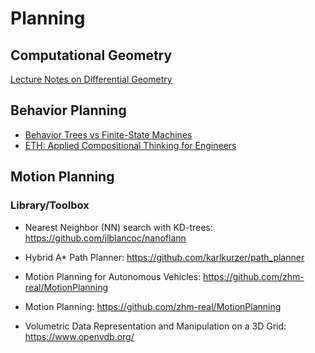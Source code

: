 # Planning

## Computational Geometry

[Lecture Notes on Differential Geometry](https://people.math.gatech.edu/~ghomi/LectureNotes/index.html)

## Behavior Planning

* [Behavior Trees vs Finite-State Machines](https://roboticseabass.com/2021/05/08/introduction-to-behavior-trees/)
* [ETH: Applied Compositional Thinking for Engineers](https://applied-compositional-thinking.engineering/lectures/)

## Motion Planning 

### Library/Toolbox

* Nearest Neighbor (NN) search with KD-trees: https://github.com/jlblancoc/nanoflann
* Hybrid A* Path Planner: https://github.com/karlkurzer/path_planner
* Motion Planning for Autonomous Vehicles: https://github.com/zhm-real/MotionPlanning
* Motion Planning: https://github.com/zhm-real/MotionPlanning

* Volumetric Data Representation and Manipulation on a 3D Grid: https://www.openvdb.org/